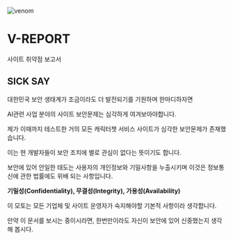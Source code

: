 ![venom](https://capsule-render.vercel.app/api?type=venom&height=200&text=V-REPORT&fontSize=70&color=0:8871e5,100:b678c4&stroke=b678c4)


# V-REPORT
사이트 취약점 보고서

## SICK SAY
대한민국 보안 생태계가 조금이라도 더 발전되기를 기원하며 한마디하자면

AI관련 사업 분야의 사이트 보안문제는 심각하게 여겨보아야합니다.

제가 이때까지 테스트한 거의 모든 캐릭터챗 서비스 사이트가 심각한 보안문제가 존재했습니다.

이는 현 개발자들이 보안 조치에 별로 관심이 없다는 뜻이기도 합니다.

보안에 있어 안일한 태도는 사용자의 개인정보와 기밀사항을 누출시키며 이것은 정보통신에 관한 법률에도 위배 되는 사항입니다.

**기밀성(Confidentiality), 무결성(Integrity), 가용성(Availability)**

이 모토는 모든 기업체 및 사이트 운영자가 숙지해야할 기본적 사항이라 생각합니다.

만약 이 문서를 보시는 중이시라면, 한번만이라도 자신이 보안에 있어 신중했는지 생각해 봅시다.
